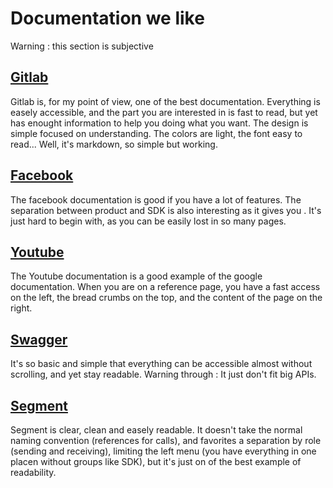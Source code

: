 # Documentation we like

Warning : this section is subjective

## [Gitlab](https://docs.gitlab.com/ee/api/README.html)

Gitlab is, for my point of view, one of the best documentation. Everything is easely accessible, and the part you are interested in is fast to read, but yet has enought information to help you doing what you want.
The design is simple focused on understanding. The colors are light, the font easy to read... Well, it's markdown, so simple but working.

## [Facebook](https://developers.facebook.com/)

The facebook documentation is good if you have a lot of features. The separation between product and SDK is also interesting as it gives you . It's just hard to begin with, as you can be easily lost in so many pages.

## [Youtube](https://developers.google.com/youtube/)

The Youtube documentation is a good example of the google documentation. When you are on a reference page, you have a fast access on the left, the bread crumbs on the top, and the content of the page on the right.

## [Swagger](https://swagger.io/)

It's so basic and simple that everything can be accessible almost without scrolling, and yet stay readable. Warning through : It just don't fit big APIs.

## [Segment](https://segment.com/docs/)

Segment is clear, clean and easely readable. It doesn't take the normal naming convention (references for calls), and favorites a separation by role (sending and receiving), limiting the left menu (you have everything in one placen without groups like SDK), but it's just on of the best example of readability.